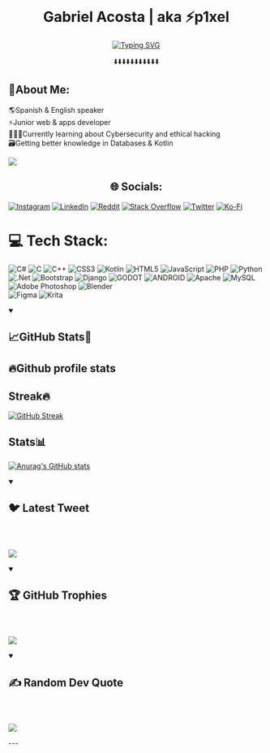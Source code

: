 <br>
<h1 align="center">Gabriel Acosta | aka ⚡p1xel</h1>

<!--Typing SVG credit to DenverCoder1-->
<div align="center">
<a href="https://git.io/typing-svg" ><img src="https://readme-typing-svg.demolab.com?font=Fira+Code&pause=1000&color=006AFF&center=true&vCenter=true&width=435&lines=Welcome!;Focused+to+Learn+More.+.+." alt="Typing SVG" /></a>
<p align="center">⬇️⬇️⬇️⬇️⬇️⬇️⬇️⬇️⬇️⬇️⬇️</p>
</div>
  
## 🐺About Me:
🌎Spanish & English speaker<br>⚡Junior web & apps developer<br>👨🏻‍💻Currently learning about Cybersecurity and ethical hacking<br>🗃️Getting better knowledge in Databases & Kotlin<br>

[![](https://visitcount.itsvg.in/api?id=p1xel07&icon=8&color=1&)](https://visitcount.itsvg.in)
<br>

<h2 align="center">🌐 Socials:</h2>
  
[![Instagram](https://img.shields.io/badge/Instagram-006AFF?style=for-the-badge&logo=instagram&logoColor=white)](https://instagram.com/gabo_0477) 
[![LinkedIn](https://img.shields.io/badge/LinkedIn-006AFF?style=for-the-badge&logo=linkedin&logoColor=white)](https://linkedin.com/in/-p1xel) 
[![Reddit](https://img.shields.io/badge/Reddit-006AFF?style=for-the-badge&logo=reddit&logoColor=white)](https://reddit.com/user/-p1xel) 
[![Stack Overflow](https://img.shields.io/badge/Stackoverflow-006AFF?style=for-the-badge&logo=stack-overflow&logoColor=white)](https://stackoverflow.com/users/p1xel)
[![Twitter](https://img.shields.io/badge/Twitter-006AFF?style=for-the-badge&logo=twitter&logoColor=white)](https://twitter.com/p1xel1704)
[![Ko-Fi](https://img.shields.io/badge/Ko--fi-006AFF?style=for-the-badge&logo=ko-fi&logoColor=white)](https://ko-fi.com/p1xel)



# 💻 Tech Stack:
![C#](https://img.shields.io/badge/c%23-006AFF.svg?style=for-the-badge&logo=c-sharp&logoColor=white) 
![C](https://img.shields.io/badge/c-006AFF.svg?style=for-the-badge&logo=c&logoColor=white) 
![C++](https://img.shields.io/badge/c++-%2300599C.svg?style=for-the-badge&logo=c%2B%2B&logoColor=white) 
![CSS3](https://img.shields.io/badge/css3-%231572B6.svg?style=for-the-badge&logo=css3&logoColor=white) 
![Kotlin](https://img.shields.io/badge/kotlin-%230095D5.svg?style=for-the-badge&logo=kotlin&logoColor=white) 
![HTML5](https://img.shields.io/badge/html5-%23E34F26.svg?style=for-the-badge&logo=html5&logoColor=white) 
![JavaScript](https://img.shields.io/badge/javascript-%23323330.svg?style=for-the-badge&logo=javascript&logoColor=%23F7DF1E) 
![PHP](https://img.shields.io/badge/php-%23777BB4.svg?style=for-the-badge&logo=php&logoColor=white) 
![Python](https://img.shields.io/badge/python-3670A0?style=for-the-badge&logo=python&logoColor=ffdd54) 
![.Net](https://img.shields.io/badge/.NET-5C2D91?style=for-the-badge&logo=.net&logoColor=white) 
![Bootstrap](https://img.shields.io/badge/bootstrap-%23563D7C.svg?style=for-the-badge&logo=bootstrap&logoColor=white) 
![Django](https://img.shields.io/badge/django-%23092E20.svg?style=for-the-badge&logo=django&logoColor=white) 
![GODOT](https://img.shields.io/badge/godot-3582bb.svg?style=for-the-badge&logo=godot-engine&logoColor=white) 
![ANDROID](https://img.shields.io/badge/android-%2320232a.svg?style=for-the-badge&logo=android&logoColor=%a4c639) 
![Apache](https://img.shields.io/badge/apache-%23D42029.svg?style=for-the-badge&logo=apache&logoColor=white) 
![MySQL](https://img.shields.io/badge/mysql-%2300f.svg?style=for-the-badge&logo=mysql&logoColor=white) 
![Adobe Photoshop](https://img.shields.io/badge/adobephotoshop-%2331A8FF.svg?style=for-the-badge&logo=adobephotoshop&logoColor=white) 
![Blender](https://img.shields.io/badge/blender-%23F5792A.svg?style=for-the-badge&logo=blender&logoColor=white) 	
![Figma](https://img.shields.io/badge/figma-%23F24E1E.svg?style=for-the-badge&logo=figma&logoColor=white) 
![Krita](https://img.shields.io/badge/Krita-203759?style=for-the-badge&logo=krita&logoColor=EEF37B)
  
<details open> 
<summary><h2>📈GitHub Stats🐺</h2></summary>
  
<h2>🔥Github profile stats</h2>

<!--Langs-->
<!--[![Top Langs](https://github-readme-stats.vercel.app/api/top-langs/?username=p1xel07&theme=transparent&hide_border=true)](https://github.com/anuraghazra/github-readme-stats)-->
<h2>Streak🔥</h2>
  
[![GitHub Streak](https://streak-stats.demolab.com?user=p1xel07&theme=transparent&hide_border=true&date_format=M%20j%5B%2C%20Y%5D)](https://git.io/streak-stats)
<h2>Stats📊</h2>
  
[![Anurag's GitHub stats](https://github-readme-stats.vercel.app/api?username=p1xel07&theme=transparent&hide_border=true)](https://github.com/anuraghazra/github-readme-stats)
  
</details>

<details open>
  <summary><h2>🐦 Latest Tweet<h2></summary>
  <br>
    
  [![](https://gtce.itsvg.in/api?username=p1xel1704&hide_border=true&theme=transparent)](https://github.com/VishwaGauravIn/github-twitter-card-embed)
</details>
  

<details open>
  <summary><h2>🏆 GitHub Trophies<h2></summary>
  <br>
    
  ![](https://github-profile-trophy.vercel.app/?username=p1xel07&theme=tokyonight&no-frame=true&hide_border=true&no-bg=true&margin-w=4)
</details>
  
<details open>
  <summary><h2>✍️ Random Dev Quote<h2></summary>
  <br>
    
![](https://quotes-github-readme.vercel.app/api?type=horizontal&hide_border=true&theme=tokyonight&no-bg=true)
</details>
---


<!-- Proudly created with GPRM ( https://gprm.itsvg.in ) -->
